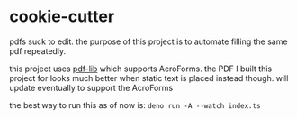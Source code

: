 # cookie-cutter

pdfs suck to edit. the purpose of this project is to automate filling the same
pdf repeatedly.

this project uses [pdf-lib](https://www.npmjs.com/package/pdf-lib) which
supports AcroForms. the PDF I built this project for looks much better when
static text is placed instead though. will update eventually to support the
AcroForms

the best way to run this as of now is: `deno run -A --watch index.ts`
